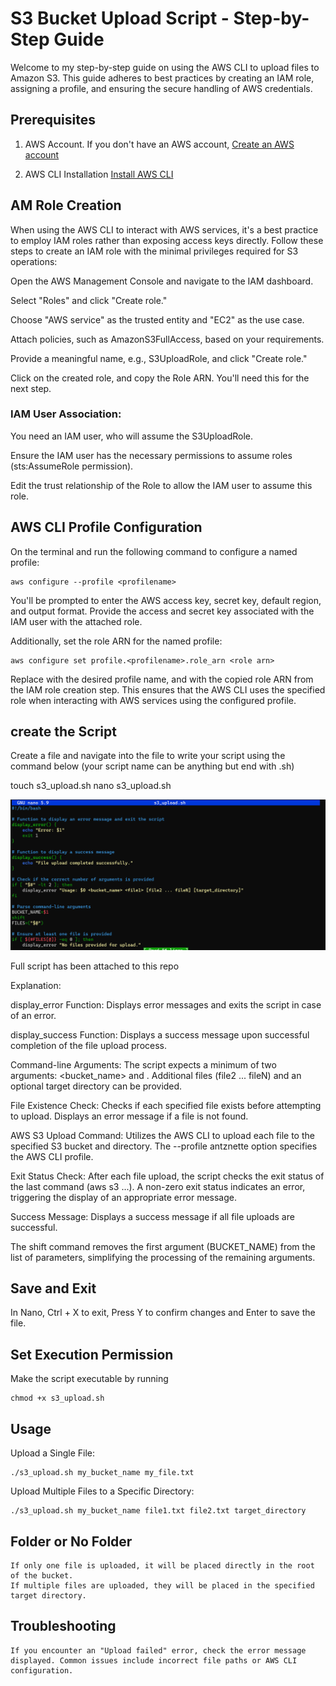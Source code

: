 # **S3 Bucket Upload Script - Step-by-Step Guide**

Welcome to my step-by-step guide on using the AWS CLI to upload files to Amazon S3. This guide adheres to best practices by creating an IAM role, assigning a profile, and ensuring the secure handling of AWS credentials.

## **Prerequisites**
1. AWS Account. If you don't have an AWS account, [Create an AWS account](https://aws.amazon.com/resources/create-account/)
   
2. AWS CLI Installation [Install AWS CLI](https://docs.aws.amazon.com/cli/latest/userguide/getting-started-install.html)


## **AM Role Creation**
When using the AWS CLI to interact with AWS services, it's a best practice to employ IAM roles rather than exposing access keys directly. Follow these steps to create an IAM role with the minimal privileges required for S3 operations:

  Open the AWS Management Console and navigate to the IAM dashboard.

  Select "Roles" and click "Create role."

  Choose "AWS service" as the trusted entity and "EC2" as the use case.

  Attach policies, such as AmazonS3FullAccess, based on your requirements.

  Provide a meaningful name, e.g., S3UploadRole, and click "Create role."

  Click on the created role, and copy the Role ARN. You'll need this for the next step.

### **IAM User Association**:
  You need an IAM user, who will assume the S3UploadRole.
  
  Ensure the IAM user has the necessary permissions to assume roles (sts:AssumeRole permission).
  
  Edit the trust relationship of the Role to allow the IAM user to assume this role.


## **AWS CLI Profile Configuration**

On the terminal and run the following command to configure a named profile:

    aws configure --profile <profilename>

You'll be prompted to enter the AWS access key, secret key, default region, and output format. Provide the access and secret key associated with the IAM user with the attached role.

Additionally, set the role ARN for the named profile: 

    aws configure set profile.<profilename>.role_arn <role arn>

Replace <profilename> with the desired profile name, and <role arn> with the copied role ARN from the IAM role creation step. This ensures that the AWS CLI uses the specified role when interacting with AWS services using the configured profile.

## **create the Script**

Create a file and navigate into the file to write your script using the command below (your script name can be anything but end with .sh)

touch s3_upload.sh
nano s3_upload.sh

![image](https://github.com/antznette1/S3_upload/blob/main/bash_scipt.png)

Full script has been attached to this repo

Explanation:

   display_error Function: Displays error messages and exits the script in case of an error.

   display_success Function: Displays a success message upon successful completion of the file upload process.

   Command-line Arguments: The script expects a minimum of two arguments: <bucket_name> and <file1>. Additional files (file2 ... fileN) and an optional target directory can be provided.

   File Existence Check: Checks if each specified file exists before attempting to upload. Displays an error message if a file is not found.

   AWS S3 Upload Command: Utilizes the AWS CLI to upload each file to the specified S3 bucket and directory. The --profile antznette option specifies the AWS CLI profile.

   Exit Status Check: After each file upload, the script checks the exit status of the last command (aws s3 ...). A non-zero exit status indicates an error, triggering the display of an appropriate error message.

   Success Message: Displays a success message if all file uploads are successful.

The shift command removes the first argument (BUCKET_NAME) from the list of parameters, simplifying the processing of the remaining arguments.


## **Save and Exit**

In Nano, Ctrl + X to exit, Press Y to confirm changes and Enter to save the file.

## **Set Execution Permission**

Make the script executable by running 
  
    chmod +x s3_upload.sh


## **Usage**

Upload a Single File:

    ./s3_upload.sh my_bucket_name my_file.txt

Upload Multiple Files to a Specific Directory:

    ./s3_upload.sh my_bucket_name file1.txt file2.txt target_directory

## **Folder or No Folder**

    If only one file is uploaded, it will be placed directly in the root of the bucket.
    If multiple files are uploaded, they will be placed in the specified target directory.

##  **Troubleshooting**

    If you encounter an "Upload failed" error, check the error message displayed. Common issues include incorrect file paths or AWS CLI configuration.
